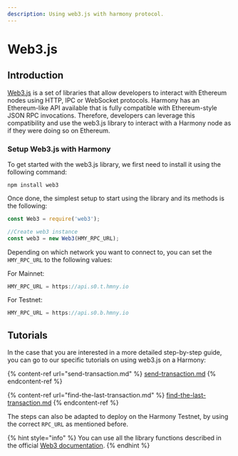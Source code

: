 ```yaml
---
description: Using web3.js with harmony protocol.
---
```


# Web3.js

## Introduction

[Web3.js](https://web3js.readthedocs.io/en/v1.3.0/) is a set of libraries that allow developers to interact with Ethereum nodes using HTTP, IPC or WebSocket protocols. Harmony has an Ethereum-like API available that is fully compatible with Ethereum-style JSON RPC invocations. Therefore, developers can leverage this compatibility and use the web3.js library to interact with a Harmony node as if they were doing so on Ethereum.

### Setup Web3.js with Harmony <a href="setup-web3js-with-moonbeam" id="setup-web3js-with-moonbeam"></a>

To get started with the web3.js library, we first need to install it using the following command:

```
npm install web3
```

Once done, the simplest setup to start using the library and its methods is the following:

```javascript
const Web3 = require('web3');

//Create web3 instance
const web3 = new Web3(HMY_RPC_URL);
```

Depending on which network you want to connect to, you can set the `HMY_RPC_URL` to the following values:

For Mainnet:&#x20;

```javascript
HMY_RPC_URL = https://api.s0.t.hmny.io
```

For Testnet:

```javascript
HMY_RPC_URL = https://api.s0.b.hmny.io
```

## Tutorials

In the case that you are interested in a more detailed step-by-step guide, you can go to our specific tutorials on using web3.js on a Harmony: &#x20;

{% content-ref url="send-transaction.md" %}
[send-transaction.md](send-transaction.md)
{% endcontent-ref %}

{% content-ref url="find-the-last-transaction.md" %}
[find-the-last-transaction.md](find-the-last-transaction.md)
{% endcontent-ref %}

The steps can also be adapted to deploy on the Harmony Testnet, by using the correct `RPC_URL` as mentioned before.

{% hint style="info" %}
You can use all the library functions described in the official [Web3 documentation](https://web3js.readthedocs.io/en/v1.3.0/).&#x20;
{% endhint %}
